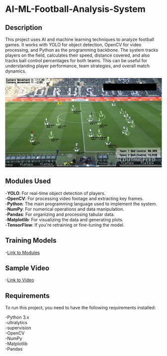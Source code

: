 # AI-ML-Football-Analysis-System

## Description

This project uses AI and machine learning techniques to analyze football games. It works with YOLO for object detection, OpenCV for video processing, and Python as the programming backbone. The system tracks players on the field, calculates their speed, distance covered, and also tracks ball control percentages for both teams. This can be useful for understanding player performance, team strategies, and overall match dynamics.

![Screenshot](output_videos/Screenshot.png)

## Modules Used 
-**YOLO**: For real-time object detection of players.<br>
-**OpenCV**: For processing video footage and extracting key frames.<br>
-**Python**: The main programming language used to implement the system.<br>
-**NumPy**: For numerical operations and data manipulation.<br>
-**Pandas**: For organizing and processing tabular data.<br>
-**Matplotlib**: For visualizing the data and generating plots.<br>
-**TensorFlow**: If you're retraining or fine-tuning the model.<br>

## Training Models

-[Link to Modules](https://drive.google.com/file/d/1FSucb8Jj01alwZ9WoOPpNiT7erbK2Vld/view?usp=sharing)

## Sample Video

-[Link to Video](https://drive.google.com/file/d/164s_5Ba1_W_wboYO7IHgTcsljj8IWBG1/view?usp=sharing)

## Requirements

To run this project, you need to have the following requirements installed:

-Python 3.x<br>
-ultralytics<br>
-supervision<br>
-OpenCV<br>
-NumPy<br>
-Matplotlib<br>
-Pandas<br>